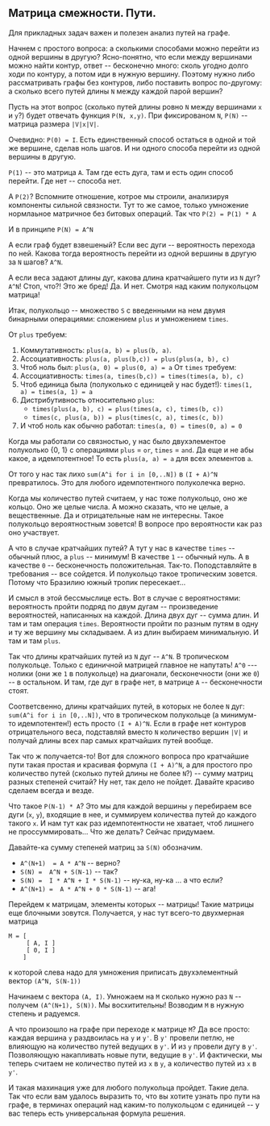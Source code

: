 ## Матрица смежности. Пути.

Для прикладных задач важен и полезен анализ путей на графе. 

Начнем с простого вопроса: а сколькими способами можно перейти из одной вершины в другую?
Ясно-понятно, что если между вершинами можно найти контур, ответ -- бесконечно много: сколь угодно долго ходи по контуру, а потом иди в нужную вершину. Поэтому нужно либо рассматривать графы без контуров, либо поставить вопрос по-другому: а сколько всего путей длины `N` между каждой парой вершин?

Пусть на этот вопрос (сколько путей длины ровно `N` между вершинами `x` и `y`?) будет отвечать функция `P(N, x,y)`. При фиксированом `N`, `P(N)` -- матрица размера `|V|x|V|`.

Очевидно: `P(0) = I`. Есть единственный способ остаться в одной и той же вершине, сделав ноль шагов. И ни одного способа перейти из одной вершины в другую.

`P(1)` -- это матрица `A`. Там где есть дуга, там и есть один способ перейти. Где нет -- способа нет.

А `P(2)`? Вспомните отношение, котрое мы строили, анализируя компоненты сильной связности. Тут то же самое, только умножение нормлаьное матричное без битовых операций. Так что `P(2) = P(1) * A`

И в принципе `P(N) = A^N`

А если граф будет взвешеный? Если вес дуги -- вероятность перехода по ней. Какова тогда вероятность перейти из одной вершины в другую за `N` шагов? `A^N`.

А если веса задают длины дуг, какова длина кратчайшего пути из `N` дуг? `A^N`! Стоп, что?! Это же бред!
Да. И нет. Смотря над каким полукольцом матрица!

Итак, полукольцо -- множество `S` с введенными на нем двумя бинарными операциями: сложением `plus` и умножением `times`.

От `plus` требуем:
1. Коммутативность: `plus(a, b) = plus(b, a)`. 
2. Ассоциативность: `plus(a, plus(b,c)) = plus(plus(a, b), c)`
3. Чтоб ноль был: `plus(a, 0) = plus(0, a) = a`
От `times` требуем:
1. Ассоциативность: `times(a, times(b,c)) = times(times(a, b), c)`
2. Чтоб единица была (полуколько с единицей у нас будет!):
    `times(1, a) = times(a, 1) = a`
3. Дистрибутивность относительно `plus`:
    - `times(plus(a, b), c) = plus(times(a, c), times(b, c))`
    - `times(c, plus(a, b)) = plus(times(c, a), times(c, b))`
4. И чтоб ноль как обычно работал:
    `times(a, 0) = times(0, a) = 0`

Когда мы работали со связностью, у нас было двухэлементое полуколько {0, 1} c операциями `plus` = `or`, `times` = `and`. Да еще и не абы какое, а идемпотентное! То есть `plus(a, a) = a` для всех элементов `a`.

От того у нас так лихо `sum(A^i for i in [0,..N])`  в  `(I + A)^N` превратилось. Это для любого идемпотентного полуколечка верно.

Когда мы количество путей считаем, у нас тоже полукольцо, оно же кольцо. Оно же целые числа. А можно сказать, что не целые, а вещественные. Да и отрицательные нам не интересны. Такое полукольцо вероятностным зовется! В вопросе про вероятности как раз оно участвует.

А что в случае кратчайших путей? А тут у нас в качестве `times` -- обычный плюс, а `plus` -- минимум! В качестве `1` -- обычный нуль. А в качестве `0` -- бесконечность положительная. Так-то. Поподставляйте в требования -- все сойдется. И полукольцо такое тропическим зовется. Потому что Бразилию южный тропик пересекает... 

И смысл в этой бессмыслице есть. Вот в случае с вероятностями: вероятность пройти подряд по двум дугам -- произведение вероятностей, написанных на каждой. Длина двух дуг -- сумма длин. И там и там операция `times`. Вероятности пройти по разным путям в одну и ту же вершину мы складываем. А из длин выбираем минимальную. И там и там `plus`. 

Так что длины кратчайших путей из `N` дуг -- `A^N`. В тропическом полукольце. Только с единичной матрицей главное не напутать! `A^0` --- нолики (они же `1` в полукольце) на диагонали, бесконечности (они же `0`) -- в остальном. И там, где дуг в графе нет, в матрице `A` -- бесконечности стоят.

Соответсвенно, длины кратчайших путей, в которых не более `N` дуг:  `sum(A^i for i in [0,..N])`, что в тропическом полукольце (а минимум-то идемпотентен!) есть просто `(I + A)^N`. Если в графе нет контуров отрицательного веса, подставляй вместо `N` количество вершин `|V|` и получай длины всех пар самых кратчайших путей вообще.

Так что ж получается-то! Вот для сложного вопроса про кратчайшие пути такая простая и красивая формула `(I + A)^N`, а для простого про количество путей (сколько путей длины не более `N`?) -- сумму матриц разных степеней считай? Ну нет, так дело не пойдет. Давайте красиво сделаем всегда и везде.

Что такое `P(N-1) * A`? Это мы для каждой вершины `y` перебираем все дуги (`x`, `y`), входящие в нее, и суммируем количества путей до каждого такого `x`. И нам тут как раз идемпотентности не хватает, чтоб лишнего не проссуммировать... Что же делать? Сейчас придумаем.

Давайте-ка сумму степеней матриц за `S(N)` обозначим. 

- `A^(N+1)  = A * A^N` -- верно? 
- `S(N) =  A^N + S(N-1)` -- так?
- `S(N) =  I * A^N + I * S(N-1)` -- ну-ка, ну-ка ... а что если?
- `A^(N+1) =  A * A^N + 0 * S(N-1)`  -- ага! 

Перейдем к матрицам, элементы которых -- матрицы! Такие матрицы еще блочными зовутся.
Получается, у нас тут всего-то двухмерная матрица
```
M = [ 
     [ A, I ]
     [ 0, I ]
    ]
```

к которой слева надо для умножения приписать двухэлементный вектор `(A^N, S(N-1))`

Начинаем с вектора `(A, I)`. Умножаем на `M` сколько нужно раз `N` -- получем `(A^(N+1), S(N))`. Мы восхитительны! Возводим `M` в нужную степень и радуемся.

А что произошло на графе при переходе к матрице `M`? Да все просто: каждая вершина `y` раздвоилась на 
`y` и `y'`. В `y'` провели петлю, не влияющую на количество путей ведущих в `y'`. И из `y` провели дугу в `y'`. Позволяющую накапливать новые пути, ведущие в `y'`. И фактически, мы теперь считаем не количество путей из `x` в `y`, а количество путей из `x` в `y'`. 

И такая махинация уже для любого полукольца пройдет. Такие дела.
Так что если вам удалось выразить то, что вы хотите узнать про пути на графе, в терминах операций над каким-то полукольцом с единицей -- у вас теперь есть универсальная формула решения.
